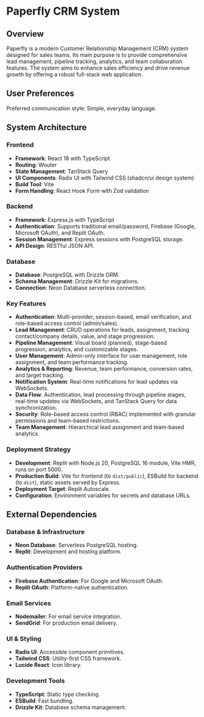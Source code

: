 # Paperfly CRM System

## Overview
Paperfly is a modern Customer Relationship Management (CRM) system designed for sales teams. Its main purpose is to provide comprehensive lead management, pipeline tracking, analytics, and team collaboration features. The system aims to enhance sales efficiency and drive revenue growth by offering a robust full-stack web application.

## User Preferences
Preferred communication style: Simple, everyday language.

## System Architecture

### Frontend
- **Framework**: React 18 with TypeScript
- **Routing**: Wouter
- **State Management**: TanStack Query
- **UI Components**: Radix UI with Tailwind CSS (shadcn/ui design system)
- **Build Tool**: Vite
- **Form Handling**: React Hook Form with Zod validation

### Backend
- **Framework**: Express.js with TypeScript
- **Authentication**: Supports traditional email/password, Firebase (Google, Microsoft OAuth), and Replit OAuth.
- **Session Management**: Express sessions with PostgreSQL storage.
- **API Design**: RESTful JSON API.

### Database
- **Database**: PostgreSQL with Drizzle ORM.
- **Schema Management**: Drizzle Kit for migrations.
- **Connection**: Neon Database serverless connection.

### Key Features
- **Authentication**: Multi-provider, session-based, email verification, and role-based access control (admin/sales).
- **Lead Management**: CRUD operations for leads, assignment, tracking contact/company details, value, and stage progression.
- **Pipeline Management**: Visual board (planned), stage-based progression, analytics, and customizable stages.
- **User Management**: Admin-only interface for user management, role assignment, and team performance tracking.
- **Analytics & Reporting**: Revenue, team performance, conversion rates, and target tracking.
- **Notification System**: Real-time notifications for lead updates via WebSockets.
- **Data Flow**: Authentication, lead processing through pipeline stages, real-time updates via WebSockets, and TanStack Query for data synchronization.
- **Security**: Role-based access control (RBAC) implemented with granular permissions and team-based restrictions.
- **Team Management**: Hierarchical lead assignment and team-based analytics.

### Deployment Strategy
- **Development**: Replit with Node.js 20, PostgreSQL 16 module, Vite HMR, runs on port 5000.
- **Production Build**: Vite for frontend (to `dist/public`), ESBuild for backend (to `dist`), static assets served by Express.
- **Deployment Target**: Replit Autoscale.
- **Configuration**: Environment variables for secrets and database URLs.

## External Dependencies

### Database & Infrastructure
- **Neon Database**: Serverless PostgreSQL hosting.
- **Replit**: Development and hosting platform.

### Authentication Providers
- **Firebase Authentication**: For Google and Microsoft OAuth.
- **Replit OAuth**: Platform-native authentication.

### Email Services
- **Nodemailer**: For email service integration.
- **SendGrid**: For production email delivery.

### UI & Styling
- **Radix UI**: Accessible component primitives.
- **Tailwind CSS**: Utility-first CSS framework.
- **Lucide React**: Icon library.

### Development Tools
- **TypeScript**: Static type checking.
- **ESBuild**: Fast bundling.
- **Drizzle Kit**: Database schema management.